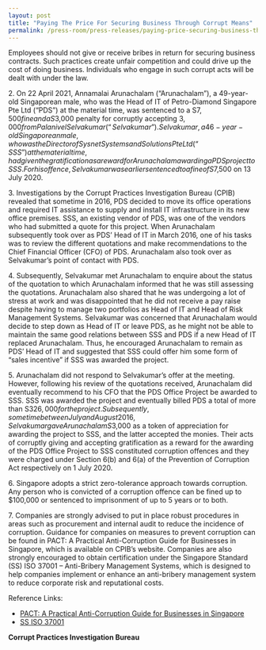 ```yaml
---
layout: post
title: "Paying The Price For Securing Business Through Corrupt Means"
permalink: /press-room/press-releases/paying-price-securing-business-through-corrupt-means/
---
```

Employees should not give or receive bribes in return for securing business contracts. Such practices create unfair competition and could drive up the cost of doing business. Individuals who engage in such corrupt acts will be dealt with under the law.

2\.        On 22 April 2021, Annamalai Arunachalam (“Arunachalam”), a 49-year-old Singaporean male, who was the Head of IT of Petro-Diamond Singapore Pte Ltd (“PDS”) at the material time, was sentenced to a S$7,500 fine and a S$3,000 penalty for corruptly accepting $3,000 from Palanivel Selvakumar (“Selvakumar”). Selvakumar, a 46-year-old Singaporean male, who was the Director of Sysnet Systems and Solutions Pte Ltd (“SSS”) at the material time, had given the gratification as a reward for Arunachalam awarding a PDS project to SSS. For his offence, Selvakumar was earlier sentenced to a fine of S$7,500 on 13 July 2020.

3\.        Investigations by the Corrupt Practices Investigation Bureau (CPIB) revealed that sometime in 2016, PDS decided to move its office operations and required IT assistance to supply and install IT infrastructure in its new office premises. SSS, an existing vendor of PDS, was one of the vendors who had submitted a quote for this project. When Arunachalam subsequently took over as PDS’ Head of IT in March 2016, one of his tasks was to review the different quotations and make recommendations to the Chief Financial Officer (CFO) of PDS. Arunachalam also took over as Selvakumar’s point of contact with PDS.

4\.        Subsequently, Selvakumar met Arunachalam to enquire about the status of the quotation to which Arunachalam informed that he was still assessing the quotations. Arunachalam also shared that he was undergoing a lot of stress at work and was disappointed that he did not receive a pay raise despite having to manage two portfolios as Head of IT and Head of Risk Management Systems. Selvakumar was concerned that Arunachalam would decide to step down as Head of IT or leave PDS, as he might not be able to maintain the same good relations between SSS and PDS if a new Head of IT replaced Arunachalam. Thus, he encouraged Arunachalam to remain as PDS’ Head of IT and suggested that SSS could offer him some form of “sales incentive” if SSS was awarded the project.

5\.        Arunachalam did not respond to Selvakumar’s offer at the meeting. However, following his review of the quotations received, Arunachalam did eventually recommend to his CFO that the PDS Office Project be awarded to SSS. SSS was awarded the project and eventually billed PDS a total of more than S$326,000 for the project. Subsequently, sometime between July and August 2016, Selvakumar gave Arunachalam S$3,000 as a token of appreciation for awarding the project to SSS, and the latter accepted the monies. Their acts of corruptly giving and accepting gratification as a reward for the awarding of the PDS Office Project to SSS constituted corruption offences and they were charged under Section 6(b) and 6(a) of the Prevention of Corruption Act respectively on 1 July 2020.

6\.        Singapore adopts a strict zero-tolerance approach towards corruption. Any person who is convicted of a corruption offence can be fined up to $100,000 or sentenced to imprisonment of up to 5 years or to both.

7\.        Companies are strongly advised to put in place robust procedures in areas such as procurement and internal audit to reduce the incidence of corruption. Guidance for companies on measures to prevent corruption can be found in PACT: A Practical Anti-Corruption Guide for Businesses in Singapore, which is available on CPIB’s website. Companies are also strongly encouraged to obtain certification under the Singapore Standard (SS) ISO 37001 – Anti-Bribery Management Systems, which is designed to help companies implement or enhance an anti-bribery management system to reduce corporate risk and reputational costs.

Reference Links:
* [PACT: A Practical Anti-Corruption Guide for Businesses in Singapore](/research-room/publications/anti-corruption-guide-for-businesses/)<br>
* [SS ISO 37001](/research-room/publications/ss-iso-37001/)
 
**Corrupt Practices Investigation Bureau**
